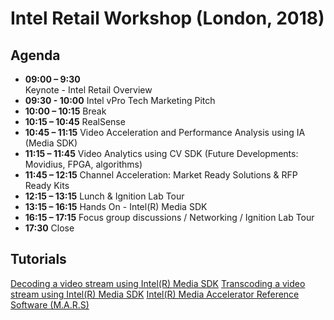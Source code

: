 # Intel Retail Workshop (London, 2018)

## Agenda

 - **09:00 – 9:30**  
Keynote - Intel Retail Overview
 - **09:30 - 10:00**
Intel vPro Tech Marketing Pitch
 - **10:00 – 10:15**
Break
 - **10:15 – 10:45** 
RealSense
 - **10:45 – 11:15**
Video Acceleration and Performance Analysis using IA (Media SDK)
 - **11:15 – 11:45**
Video Analytics using CV SDK (Future Developments: Movidius, FPGA, algorithms)
 - **11:45 – 12:15**
Channel Acceleration: Market Ready Solutions & RFP Ready Kits
 - **12:15 – 13:15**
Lunch & Ignition Lab Tour
 - **13:15 – 16:15**
Hands On -  Intel(R) Media SDK
 - **16:15 – 17:15**
Focus group discussions / Networking / Ignition Lab Tour
 - **17:30**
Close

## Tutorials
[Decoding a video stream using Intel(R) Media SDK](Content/01-media_sdk_decode.md)
[Transcoding a video stream using Intel(R) Media SDK](Content/02-media_sdk_transcode.md)
[Intel(R) Media Accelerator Reference Software (M.A.R.S)](Content/03-media_accelerator_reference_software.md)
